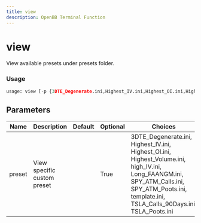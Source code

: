 ```yaml
---
title: view
description: OpenBB Terminal Function
---
```


# view

View available presets under presets folder.

### Usage 
```python
usage: view [-p {3DTE_Degenerate.ini,Highest_IV.ini,Highest_OI.ini,Highest_Volume.ini,high_IV.ini,Long_FAANGM.ini,SPY_ATM_Calls.ini,SPY_ATM_Poots.ini,template.ini,TSLA_Calls_90Days.ini,TSLA_Poots.ini}]
```

## Parameters

| Name | Description | Default | Optional | Choices |
| ---- | ----------- | ------- | -------- | ------- |
| preset | View specific custom preset |  | True | 3DTE_Degenerate.ini,  Highest_IV.ini,  Highest_OI.ini,  Highest_Volume.ini,  high_IV.ini,  Long_FAANGM.ini,  SPY_ATM_Calls.ini,  SPY_ATM_Poots.ini,  template.ini,  TSLA_Calls_90Days.ini,  TSLA_Poots.ini |


